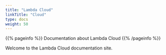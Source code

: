 ```yaml
---
title: "Lambda Cloud"
linkTitle: "Cloud"
type: docs
weight: 50
---
```


{{% pageinfo %}}
Documentation about Lambda Cloud
{{% /pageinfo %}}

Welcome to the Lambda Cloud documentation site.
